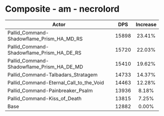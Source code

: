 # Composite - am - necrolord
| Actor | DPS | Increase |
|---|:---:|:---:|
|Pallid_Command-Shadowflame_Prism_HA_MD_RS|15898|23.41%|
|Pallid_Command-Shadowflame_Prism_HA_DE_RS|15720|22.03%|
|Pallid_Command-Shadowflame_Prism_HA_DE_MD|15410|19.62%|
|Pallid_Command-Talbadars_Stratagem|14733|14.37%|
|Pallid_Command-Eternal_Call_to_the_Void|14463|12.28%|
|Pallid_Command-Painbreaker_Psalm|13936|8.18%|
|Pallid_Command-Kiss_of_Death|13815|7.25%|
|Base|12882|0.00%|
